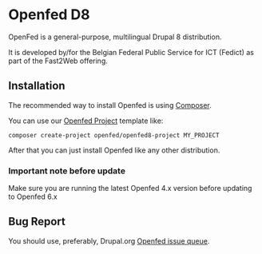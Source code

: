 # Openfed D8

OpenFed is a general-purpose, multilingual Drupal 8 distribution.

It is developed by/for the Belgian Federal Public Service for ICT (Fedict) as
part of the Fast2Web offering.


## Installation

The recommended way to install Openfed is using
[Composer](https://getcomposer.org/doc/00-intro.md#installation-linux-unix-osx).

You can use our [Openfed Project](https://github.com/openfed/openfed8-project/tree/6.x) template like:

```
composer create-project openfed/openfed8-project MY_PROJECT
```

After that you can just install Openfed like any other distribution.

### Important note before update

Make sure you are running the latest Openfed 4.x version before updating to Openfed 6.x

## Bug Report

You should use, preferably, Drupal.org [Openfed issue queue](https://www.drupal.org/project/issues/openfed). 